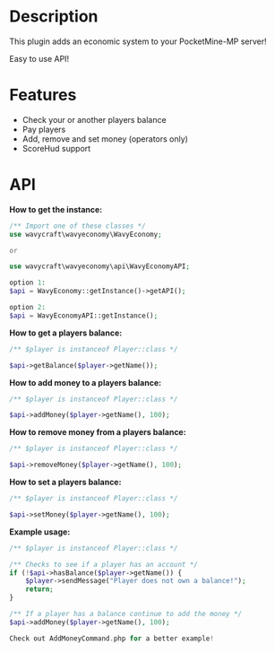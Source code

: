 # Description
This plugin adds an economic system to your PocketMine-MP server!

Easy to use API!

# Features
- Check your or another players balance
- Pay players
- Add, remove and set money (operators only)
- ScoreHud support

# API
**How to get the instance:**
```php
/** Import one of these classes */
use wavycraft\wavyeconomy\WavyEconomy;

or

use wavycraft\wavyeconomy\api\WavyEconomyAPI;

option 1:
$api = WavyEconomy::getInstance()->getAPI();

option 2:
$api = WavyEconomyAPI::getInstance();
```

**How to get a players balance:**
```php
/** $player is instanceof Player::class */

$api->getBalance($player->getName());
```

**How to add money to a players balance:**
```php
/** $player is instanceof Player::class */

$api->addMoney($player->getName(), 100);
```

**How to remove money from a players balance:**
```php
/** $player is instanceof Player::class */

$api->removeMoney($player->getName(), 100);
```

**How to set a players balance:**
```php
/** $player is instanceof Player::class */

$api->setMoney($player->getName(), 100);
```

**Example usage:**
```php
/** $player is instanceof Player::class */

/** Checks to see if a player has an account */
if (!$api->hasBalance($player->getName()) {
    $player->sendMessage("Player does not own a balance!");
    return;
}

/** If a player has a balance continue to add the money */
$api->addMoney($player->getName(), 100);

Check out AddMoneyCommand.php for a better example!
```
